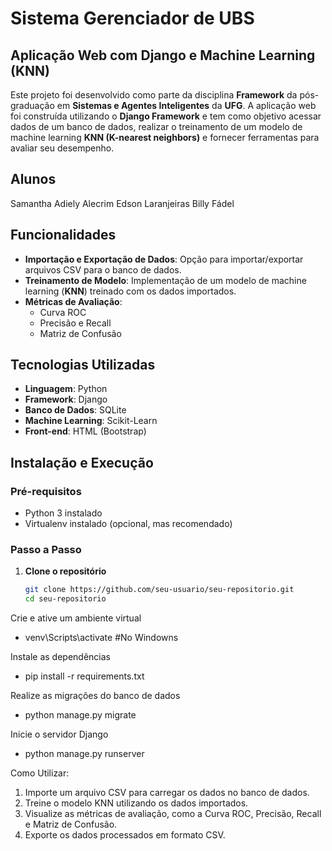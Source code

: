 # Sistema Gerenciador de UBS

## Aplicação Web com Django e Machine Learning (KNN)

Este projeto foi desenvolvido como parte da disciplina **Framework** da pós-graduação em **Sistemas e Agentes Inteligentes** da **UFG**. A aplicação web foi construída utilizando o **Django Framework** e tem como objetivo acessar dados de um banco de dados, realizar o treinamento de um modelo de machine learning **KNN (K-nearest neighbors)** e fornecer ferramentas para avaliar seu desempenho.

## Alunos
Samantha Adiely Alecrim
Edson Laranjeiras
Billy Fádel

## Funcionalidades

- **Importação e Exportação de Dados**: Opção para importar/exportar arquivos CSV para o banco de dados.
- **Treinamento de Modelo**: Implementação de um modelo de machine learning (**KNN**) treinado com os dados importados.
- **Métricas de Avaliação**:
  - Curva ROC
  - Precisão e Recall
  - Matriz de Confusão

## Tecnologias Utilizadas

- **Linguagem**: Python
- **Framework**: Django
- **Banco de Dados**: SQLite
- **Machine Learning**: Scikit-Learn
- **Front-end**: HTML (Bootstrap)

## Instalação e Execução

### Pré-requisitos

- Python 3 instalado
- Virtualenv instalado (opcional, mas recomendado)

### Passo a Passo

1. **Clone o repositório**  
   ```sh
   git clone https://github.com/seu-usuario/seu-repositorio.git
   cd seu-repositorio

Crie e ative um ambiente virtual
- venv\Scripts\activate #No Windowns

Instale as dependências
- pip install -r requirements.txt

Realize as migrações do banco de dados
- python manage.py migrate

Inicie o servidor Django
- python manage.py runserver

Como Utilizar:

1. Importe um arquivo CSV para carregar os dados no banco de dados.
2. Treine o modelo KNN utilizando os dados importados.
3. Visualize as métricas de avaliação, como a Curva ROC, Precisão, Recall e Matriz de Confusão.
4. Exporte os dados processados em formato CSV.
